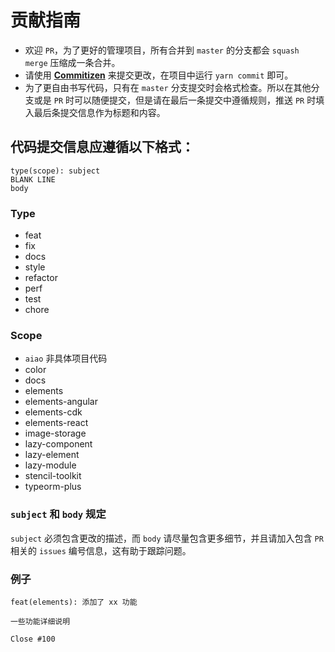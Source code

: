 # 贡献指南

- 欢迎 `PR`，为了更好的管理项目，所有合并到 `master` 的分支都会 `squash merge` 压缩成一条合并。
- 请使用 **[Commitizen](https://github.com/commitizen/cz-cli)** 来提交更改，在项目中运行 `yarn commit` 即可。
- 为了更自由书写代码，只有在 `master` 分支提交时会格式检查。所以在其他分支或是 `PR` 时可以随便提交，但是请在最后一条提交中遵循规则，推送 `PR` 时填入最后条提交信息作为标题和内容。

## 代码提交信息应遵循以下格式：

```console
type(scope): subject
BLANK LINE
body
```

### Type

- feat
- fix
- docs
- style
- refactor
- perf
- test
- chore

### Scope

- `aiao` 非具体项目代码
- color
- docs
- elements
- elements-angular
- elements-cdk
- elements-react
- image-storage
- lazy-component
- lazy-element
- lazy-module
- stencil-toolkit
- typeorm-plus

### `subject` 和 `body` 规定

`subject` 必须包含更改的描述，而 `body` 请尽量包含更多细节，并且请加入包含 `PR` 相关的 `issues` 编号信息，这有助于跟踪问题。

### 例子

```console
feat(elements): 添加了 xx 功能

一些功能详细说明

Close #100
```
